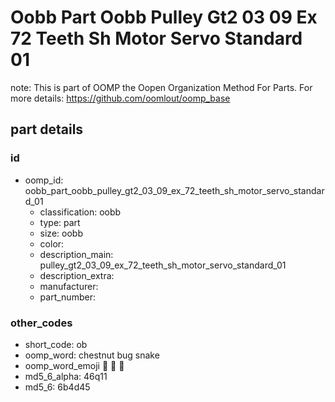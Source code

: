 # Oobb Part Oobb Pulley Gt2 03 09 Ex 72 Teeth Sh Motor Servo Standard 01  

note: This is part of OOMP the Oopen Organization Method For Parts. For more details: https://github.com/oomlout/oomp_base

##  part details





### id
* oomp_id: oobb_part_oobb_pulley_gt2_03_09_ex_72_teeth_sh_motor_servo_standard_01
  * classification: oobb
  * type: part
  * size: oobb
  * color: 
  * description_main: pulley_gt2_03_09_ex_72_teeth_sh_motor_servo_standard_01
  * description_extra: 
  * manufacturer: 
  * part_number: 

### other_codes
* short_code: ob
* oomp_word: chestnut bug snake
* oomp_word_emoji :chestnut: :bug: :snake:
* md5_6_alpha: 46q11
* md5_6: 6b4d45